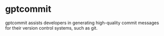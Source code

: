 # gptcommit
gptcommit assists developers in generating high-quality commit messages for their version control systems, such as git.
